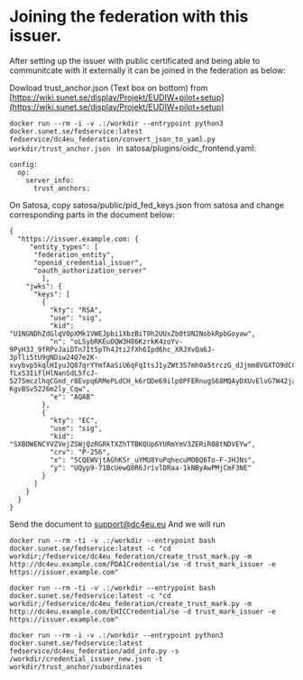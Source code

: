 # Joining the federation with this issuer.
After setting up the issuer with public certificated and being able to communitcate with it externally it can be joined in the federation as below:

Dowload trust_anchor.json (Text box on bottom) from [https://wiki.sunet.se/display/Projekt/EUDIW+pilot+setup](https://wiki.sunet.se/display/Projekt/EUDIW+pilot+setup)

```docker run --rm -i -v .:/workdir --entrypoint python3 docker.sunet.se/fedservice:latest fedservice/dc4eu_federation/convert_json_to_yaml.py workdir/trust_anchor.json ```
    in satosa/plugins/oidc_frontend.yaml:

    config:             
      op:                
        server_info:    
          trust_anchors:

On Satosa, copy satosa/public/pid_fed_keys.json from satosa and change corresponding parts in the document below:
    
    {
      "https://issuer.example.com: {
         "entity_types": [
          "federation_entity",
          "openid_credential_issuer",
          "oauth_authorization_server"
            ],
        "jwks": {
          "keys": [
            {
              "kty": "RSA",
              "use": "sig",
              "kid": "U1NGNDhZdGlqV0pXMk1VWEJpbi1XbzBiT0h2UUxZb0tUN2NobkRpbGoyaw",
              "n": "oLSybRKEuOQW3H86KzrkK4zoYv-9PyH3J_9fRPvJaiDTn7It5pTh4Jti2fXh6Ipd6hc_XRJXvQa6J-3pTli5tU9gNDiw24Q7e2K-xvybvp5kqlHIyuJQ87qrYYmfAaSiU6qFqItsJ1yZWt3S7mh0a5trczG_dJjmm8VGXTO9dCC7ou1RdWKA8qhVz_wJy12QdtPS1YVZrAe-fLxS3IiflHlNanSdL5fcJ-527SmczlhqCGnd_r8Evpq6RMePLdCH_k6rQDe69ilp0PFERnugS68MQAyDXUvElvG7W42ja0p1rBhiG1e3utjK5eZXBoodRe3-KgvBSv5226m2ly_Cqw",
              "e": "AQAB"
            },
            {
              "kty": "EC",
              "use": "sig",
              "kid": "SXBOWENCYVZVejZSWjQzRGRkTXZhTTBKQUp6YURmYmV3ZERiR08tNDVEYw",
              "crv": "P-256",
              "x": "SCQEWVjtAGhKSr_uYMU8YuPqhecuMOBQ6To-F-JHJNs",
              "y": "UQyp9-71BcUewQ8R6JrivlDRaa-1kNByAwPMjCmF3NE"
            }
          ]
        }
      }
    }

Send the document to support@dc4eu.eu
And we will run 

```docker run --rm -ti -v .:/workdir --entrypoint bash docker.sunet.se/fedservice:latest -c "cd workdir;/fedservice/dc4eu_federation/create_trust_mark.py -m http://dc4eu.example.com/PDA1Credential/se -d trust_mark_issuer -e https://issuer.example.com"```

```docker run --rm -ti -v .:/workdir --entrypoint bash docker.sunet.se/fedservice:latest -c "cd workdir;/fedservice/dc4eu_federation/create_trust_mark.py -m http://dc4eu.example.com/EHICCredential/se -d trust_mark_issuer -e https://issuer.example.com"```

```docker run --rm -i -v .:/workdir --entrypoint python3 docker.sunet.se/fedservice:latest fedservice/dc4eu_federation/add_info.py -s /workdir/credential_issuer_new.json -t workdir/trust_anchor/subordinates```
